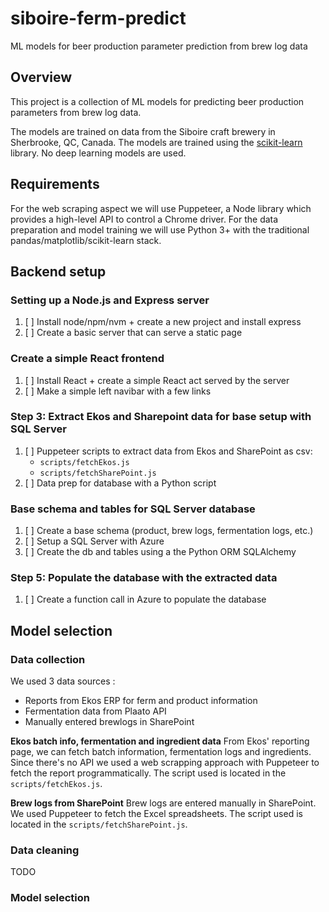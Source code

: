 # siboire-ferm-predict
ML models for beer production parameter prediction from brew log data

## Overview
This project is a collection of ML models for predicting beer production parameters from brew log data. 

The models are trained on data from the Siboire craft brewery in Sherbrooke, QC, Canada. The models are trained using the [scikit-learn](https://scikit-learn.org/stable/) library. No deep learning models are used.

## Requirements
For the web scraping aspect we will use Puppeteer, a Node library which provides a high-level API to control a Chrome driver. For the data preparation and model training we will use Python 3+ with the traditional pandas/matplotlib/scikit-learn stack.

## Backend setup
### Setting up a Node.js and Express server
1. [ ] Install node/npm/nvm + create a new project and install express
2. [ ] Create a basic server that can serve a static page

### Create a simple React frontend
1. [ ] Install React + create a simple React act served by the server
2. [ ] Make a simple left navibar with a few links

### Step 3: Extract Ekos and Sharepoint data for base setup with SQL Server
1. [ ] Puppeteer scripts to extract data from Ekos and SharePoint as csv:
    - `scripts/fetchEkos.js`
    - `scripts/fetchSharePoint.js`
3. [ ] Data prep for database with a Python script

### Base schema and tables for SQL Server database
1. [ ] Create a base schema (product, brew logs, fermentation logs, etc.)
2. [ ] Setup a SQL Server with Azure
3. [ ] Create the db and tables using a the Python ORM SQLAlchemy

### Step 5: Populate the database with the extracted data
1. [ ] Create a function call in Azure to populate the database

## Model selection

### Data collection
We used 3 data sources :
- Reports from Ekos ERP for ferm and product information
- Fermentation data from Plaato API
- Manually entered brewlogs in SharePoint

**Ekos batch info, fermentation and ingredient data**
From Ekos' reporting page, we can fetch batch information, fermentation logs and ingredients. Since there's no API we used a web scrapping approach with Puppeteer to fetch the report programmatically. The script used is located in the `scripts/fetchEkos.js`.

<!-- **Plaato fermentation data**
We used the Plaato API to fetch fermentation data. The script used is located in the `data/fetch_plaato.js`. -->

**Brew logs from SharePoint**
Brew logs are entered manually in SharePoint. We used Puppeteer to fetch the Excel spreadsheets. The script used is located in the `scripts/fetchSharePoint.js`.

### Data cleaning
TODO

### Model selection
